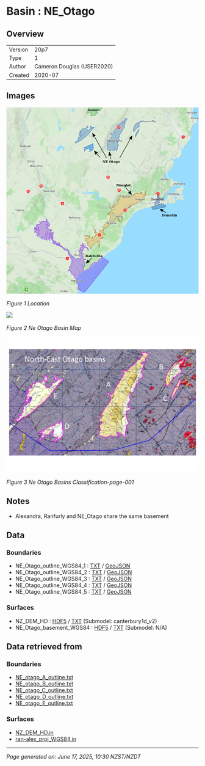 # Basin : NE_Otago

## Overview
|         |                     |
|---------|---------------------|
| Version | 20p7           |
| Type    | 1        |
| Author  | Cameron Douglas (USER2020)            |
| Created | 2020-07           |


## Images
![](../images/maps/SI_se.png)

*Figure 1 Location*

![](../images/regional/NE_Otago_basin_map.png)

*Figure 2 Ne Otago Basin Map*

![](../images/basins/ne_otago_basins_classification-page-001.jpg)

*Figure 3 Ne Otago Basins Classification-page-001*


## Notes
- Alexandra, Ranfurly and NE_Otago share the same basement

## Data
### Boundaries
- NE_Otago_outline_WGS84_1 : [TXT](../../velocity_modelling/data/regional/NE_Otago/NE_Otago_outline_WGS84_1.txt) / [GeoJSON](../../velocity_modelling/data/regional/NE_Otago/NE_Otago_outline_WGS84_1.geojson)
- NE_Otago_outline_WGS84_2 : [TXT](../../velocity_modelling/data/regional/NE_Otago/NE_Otago_outline_WGS84_2.txt) / [GeoJSON](../../velocity_modelling/data/regional/NE_Otago/NE_Otago_outline_WGS84_2.geojson)
- NE_Otago_outline_WGS84_3 : [TXT](../../velocity_modelling/data/regional/NE_Otago/NE_Otago_outline_WGS84_3.txt) / [GeoJSON](../../velocity_modelling/data/regional/NE_Otago/NE_Otago_outline_WGS84_3.geojson)
- NE_Otago_outline_WGS84_4 : [TXT](../../velocity_modelling/data/regional/NE_Otago/NE_Otago_outline_WGS84_4.txt) / [GeoJSON](../../velocity_modelling/data/regional/NE_Otago/NE_Otago_outline_WGS84_4.geojson)
- NE_Otago_outline_WGS84_5 : [TXT](../../velocity_modelling/data/regional/NE_Otago/NE_Otago_outline_WGS84_5.txt) / [GeoJSON](../../velocity_modelling/data/regional/NE_Otago/NE_Otago_outline_WGS84_5.geojson)

### Surfaces
- NZ_DEM_HD : [HDF5](../../velocity_modelling/data/global/surface/NZ_DEM_HD.h5) / [TXT](../../velocity_modelling/data/global/surface/NZ_DEM_HD.in) (Submodel: canterbury1d_v2)
- NE_Otago_basement_WGS84 : [HDF5](../../velocity_modelling/data/regional/NE_Otago/NE_Otago_basement_WGS84.h5) / [TXT](../../velocity_modelling/data/regional/NE_Otago/NE_Otago_basement_WGS84.in) (Submodel: N/A)

## Data retrieved from
### Boundaries
- [NE_otago_A_outline.txt](https://github.com/ucgmsim/Velocity-Model/tree/main/Data/USER20_BASINS/NE_otago/NE_otago_A_outline.txt)
- [NE_otago_B_outline.txt](https://github.com/ucgmsim/Velocity-Model/tree/main/Data/USER20_BASINS/NE_otago/NE_otago_B_outline.txt)
- [NE_otago_C_outline.txt](https://github.com/ucgmsim/Velocity-Model/tree/main/Data/USER20_BASINS/NE_otago/NE_otago_C_outline.txt)
- [NE_otago_D_outline.txt](https://github.com/ucgmsim/Velocity-Model/tree/main/Data/USER20_BASINS/NE_otago/NE_otago_D_outline.txt)
- [NE_otago_E_outline.txt](https://github.com/ucgmsim/Velocity-Model/tree/main/Data/USER20_BASINS/NE_otago/NE_otago_E_outline.txt)

### Surfaces
- [NZ_DEM_HD.in](https://github.com/ucgmsim/Velocity-Model/tree/main/Data/DEM/NZ_DEM_HD.in)
- [ran-alex_proj_WGS84.in](https://github.com/ucgmsim/Velocity-Model/tree/main/Data/USER20_BASINS/ran-alex_proj_WGS84.in)

---
*Page generated on: June 17, 2025, 10:30 NZST/NZDT*
